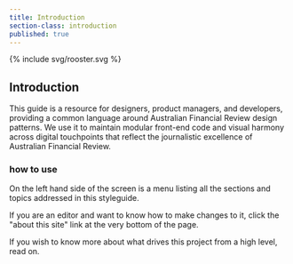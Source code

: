 ```yaml
---
title: Introduction
section-class: introduction
published: true
---
```


{% include svg/rooster.svg %}

## Introduction

This guide is a resource for designers, product managers, and developers, providing a common language around Australian Financial Review design patterns. We use it to maintain modular front-end code and visual harmony across digital touchpoints that reflect the journalistic excellence of Australian Financial Review.

### how to use

On the left hand side of the screen is a menu listing all the sections and topics addressed in this styleguide. 

If you are an editor and want to know how to make changes to it, click the "about this site" link at the very bottom of the page.

If you wish to know more about what drives this project from a high level, read on.
